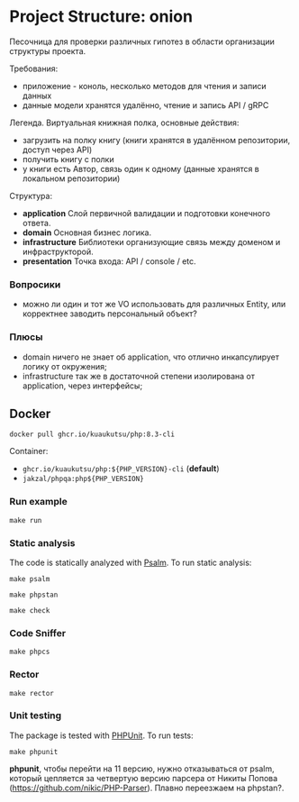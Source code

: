 # Project Structure: onion

Песочница для проверки различных гипотез в области организации структуры проекта.

Требования:
- приложение - коноль, несколько методов для чтения и записи данных
- данные модели хранятся удалённо, чтение и запись API / gRPC

Легенда. Виртуальная книжная полка, основные действия:
- загрузить на полку книгу (книги хранятся в удалённом репозитории, доступ через API)
- получить книгу с полки
- у книги есть Автор, связь один к одному (данные хранятся в локальном репозитории)

Структура:
- **application**
  Слой первичной валидации и подготовки конечного ответа.
- **domain**
  Основная бизнес логика.
- **infrastructure**
  Библиотеки организующие связь между доменом и инфраструкторой.
- **presentation**
  Точка входа: API / console / etc.

### Вопросики

- можно ли один и тот же VO использовать для различных Entity, или корректнее заводить персональный объект?

### Плюсы

+ domain ничего не знает об application, что отлично инкапсулирует логику от окружения;
+ infrastructure так же в достаточной степени изолирована от application, через интерфейсы;

## Docker

```shell
docker pull ghcr.io/kuaukutsu/php:8.3-cli
```

Container:
- `ghcr.io/kuaukutsu/php:${PHP_VERSION}-cli` (**default**)
- `jakzal/phpqa:php${PHP_VERSION}`

### Run example

```shell
make run
```

### Static analysis

The code is statically analyzed with [Psalm](https://psalm.dev/). To run static analysis:

```shell
make psalm
```

```shell
make phpstan
```

```shell
make check
```

### Code Sniffer

```shell
make phpcs
```

### Rector

```shell
make rector
```

### Unit testing

The package is tested with [PHPUnit](https://phpunit.de/). To run tests:

```shell
make phpunit
```
**phpunit**, чтобы перейти на 11 версию, нужно отказываться от psalm,
который цепляется за четвертую версию парсера от Никиты Попова (https://github.com/nikic/PHP-Parser).
Плавно переезжаем на phpstan?.

